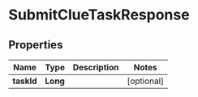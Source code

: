 

# SubmitClueTaskResponse


## Properties

Name | Type | Description | Notes
------------ | ------------- | ------------- | -------------
**taskId** | **Long** |  |  [optional]




